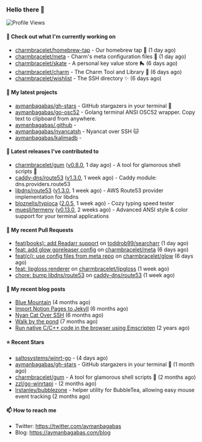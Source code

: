 ### Hello there 👋

![Profile Views](https://komarev.com/ghpvc/?username=aymanbagabas&label=PROFILE+VIEWS)

#### 👷 Check out what I'm currently working on

- [charmbracelet/homebrew-tap](https://github.com/charmbracelet/homebrew-tap) - Our homebrew tap 🍺 (1 day ago)
- [charmbracelet/meta](https://github.com/charmbracelet/meta) - Charm&#39;s meta configuration files 🫥 (1 day ago)
- [charmbracelet/skate](https://github.com/charmbracelet/skate) - A personal key value store 🛼 (6 days ago)
- [charmbracelet/charm](https://github.com/charmbracelet/charm) - The Charm Tool and Library 🌟 (6 days ago)
- [charmbracelet/wishlist](https://github.com/charmbracelet/wishlist) - The SSH directory ✨ (6 days ago)

#### 🌱 My latest projects

- [aymanbagabas/gh-stars](https://github.com/aymanbagabas/gh-stars) - GitHub stargazers in your terminal 🌟
- [aymanbagabas/go-osc52](https://github.com/aymanbagabas/go-osc52) - Golang terminal ANSI OSC52 wrapper. Copy text to clipboard from anywhere.
- [aymanbagabas/.github](https://github.com/aymanbagabas/.github) - 
- [aymanbagabas/nyancatsh](https://github.com/aymanbagabas/nyancatsh) - Nyancat over SSH 🐱
- [aymanbagabas/kalimadb](https://github.com/aymanbagabas/kalimadb) - 

#### 🔭 Latest releases I've contributed to

- [charmbracelet/gum](https://github.com/charmbracelet/gum) ([v0.8.0](https://github.com/charmbracelet/gum/releases/tag/v0.8.0), 1 day ago) - A tool for glamorous shell scripts 🎀
- [caddy-dns/route53](https://github.com/caddy-dns/route53) ([v1.3.0](https://github.com/caddy-dns/route53/releases/tag/v1.3.0), 1 week ago) - Caddy module: dns.providers.route53
- [libdns/route53](https://github.com/libdns/route53) ([v1.3.0](https://github.com/libdns/route53/releases/tag/v1.3.0), 1 week ago) - AWS Route53 provider implementation for libdns
- [bloznelis/typioca](https://github.com/bloznelis/typioca) ([2.0.5](https://github.com/bloznelis/typioca/releases/tag/2.0.5), 1 week ago) - Cozy typing speed tester
- [muesli/termenv](https://github.com/muesli/termenv) ([v0.13.0](https://github.com/muesli/termenv/releases/tag/v0.13.0), 2 weeks ago) - Advanced ANSI style &amp; color support for your terminal applications

#### 🔨 My recent Pull Requests

- [feat(books): add Readarr support](https://github.com/toddrob99/searcharr/pull/58) on [toddrob99/searcharr](https://github.com/toddrob99/searcharr) (1 day ago)
- [feat: add glow goreleaser config](https://github.com/charmbracelet/meta/pull/50) on [charmbracelet/meta](https://github.com/charmbracelet/meta) (6 days ago)
- [feat(ci): use config files from meta repo](https://github.com/charmbracelet/glow/pull/389) on [charmbracelet/glow](https://github.com/charmbracelet/glow) (6 days ago)
- [feat: lipgloss renderer](https://github.com/charmbracelet/lipgloss/pull/140) on [charmbracelet/lipgloss](https://github.com/charmbracelet/lipgloss) (1 week ago)
- [chore: bump libdns/route53](https://github.com/caddy-dns/route53/pull/25) on [caddy-dns/route53](https://github.com/caddy-dns/route53) (1 week ago)

#### 📜 My recent blog posts

- [Blue Mountain](https://aymanbagabas.com/blog/2022/06/02/blue-mountain.html) (4 months ago)
- [Import Notion Pages to Jekyll](https://aymanbagabas.com/blog/2022/03/29/import-notion-pages-to-jekyll.html) (6 months ago)
- [Nyan Cat Over SSH](https://aymanbagabas.com/blog/2022/03/25/nyan-cat-over-ssh.html) (6 months ago)
- [Walk by the pond](https://aymanbagabas.com/blog/2022/03/10/walk-by-the-pond.html) (7 months ago)
- [Run native C/C&#43;&#43; code in the browser using Emscripten](https://aymanbagabas.com/blog/2020/11/18/run-native-c-c&#43;&#43;-code-in-the-browser-using-emscripten.html) (2 years ago)

#### ⭐ Recent Stars

- [saltosystems/winrt-go](https://github.com/saltosystems/winrt-go) -  (4 days ago)
- [aymanbagabas/gh-stars](https://github.com/aymanbagabas/gh-stars) - GitHub stargazers in your terminal 🌟 (1 month ago)
- [charmbracelet/gum](https://github.com/charmbracelet/gum) - A tool for glamorous shell scripts 🎀 (2 months ago)
- [zzl/go-winrtapi](https://github.com/zzl/go-winrtapi) -  (2 months ago)
- [lrstanley/bubblezone](https://github.com/lrstanley/bubblezone) - helper utility for BubbleTea, allowing easy mouse event tracking (2 months ago)

#### 📫 How to reach me

- Twitter: https://twitter.com/aymanbagabas
- Blog: https://aymanbagabas.com/blog
